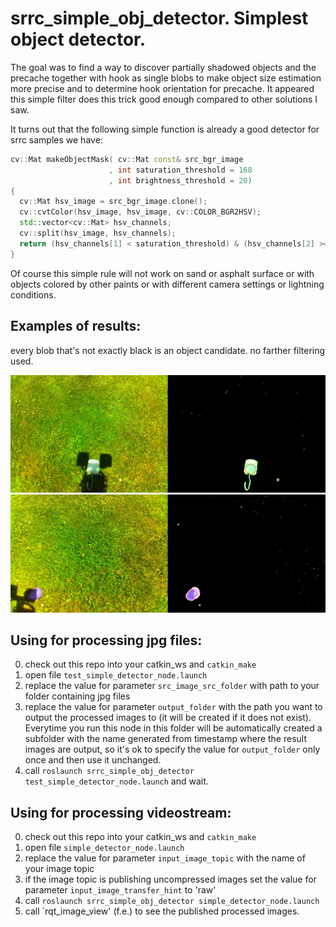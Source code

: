 # srrc_simple_obj_detector. Simplest object detector.

The goal was to find a way to discover partially shadowed objects and the precache together with hook as single blobs to make object size estimation more precise and to determine hook orientation for precache. It appeared this simple filter does this trick good enough compared to other solutions I saw.

It turns out that the following simple function is already a good detector for srrc samples we have:

  ```C++
  cv::Mat makeObjectMask( cv::Mat const& src_bgr_image
                        , int saturation_threshold = 168
                        , int brightness_threshold = 20)
  {
    cv::Mat hsv_image = src_bgr_image.clone();
    cv::cvtColor(hsv_image, hsv_image, cv::COLOR_BGR2HSV);
    std::vector<cv::Mat> hsv_channels;
    cv::split(hsv_image, hsv_channels);
    return (hsv_channels[1] < saturation_threshold) & (hsv_channels[2] >= brightness_threshold);
  }
  ```    
Of course this simple rule will not work on sand or asphalt surface or with objects colored by other paints or with different camera settings or lightning conditions.


## Examples of results:
every blob that's not exactly black is an object candidate. no farther filtering used.

![](frame0077.jpg "precache partially in shadow")
![](frame0155.jpg "pink rock partially in shadow")

## Using for processing jpg files:

0. check out this repo into your catkin_ws and `catkin_make`
1. open file `test_simple_detector_node.launch`
2. replace the value for parameter `src_image_src_folder` with path to your folder containing jpg files
3. replace the value for parameter `output_folder` with the path you want to output the processed images to (it will be created if it does not exist). Everytime you run this node in this folder will be automatically created a subfolder with the name generated from timestamp where the result images are output, so it's ok to specify the value for `output_folder` only once and then use it unchanged.
4. call `roslaunch srrc_simple_obj_detector test_simple_detector_node.launch` and wait.

## Using for processing videostream:

0. check out this repo into your catkin_ws and `catkin_make`
1. open file `simple_detector_node.launch`
2. replace the value for parameter `input_image_topic` with the name of your image topic
3. if the image topic is publishing uncompressed images set the value for parameter `input_image_transfer_hint` to 'raw'
4. call `roslaunch srrc_simple_obj_detector simple_detector_node.launch`
5. call `rqt_image_view' (f.e.) to see the published processed images.
